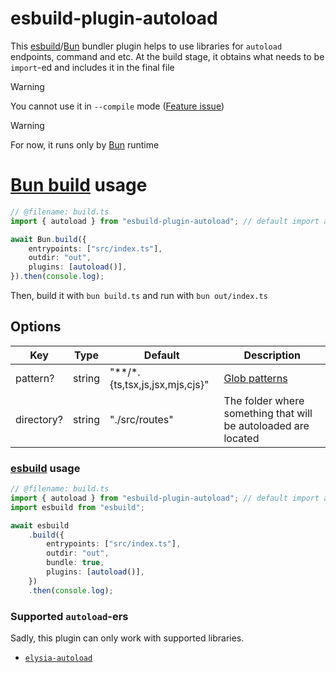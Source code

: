 # esbuild-plugin-autoload

This [esbuild](https://esbuild.github.io/)/[Bun](https://bun.sh/docs/bundler) bundler plugin helps to use libraries for `autoload` endpoints, command and etc. At the build stage, it obtains what needs to be `import`-ed and includes it in the final file

> [!WARNING]
> You cannot use it in `--compile` mode ([Feature issue](https://github.com/oven-sh/bun/issues/11895))

> [!WARNING]
> For now, it runs only by [Bun](https://bun.sh/) runtime

# [Bun build](https://bun.sh/docs/bundler) usage

```ts
// @filename: build.ts
import { autoload } from "esbuild-plugin-autoload"; // default import also supported

await Bun.build({
    entrypoints: ["src/index.ts"],
    outdir: "out",
    plugins: [autoload()],
}).then(console.log);
```

Then, build it with `bun build.ts` and run with `bun out/index.ts`

## Options

| Key        | Type   | Default                            | Description                                                         |
| ---------- | ------ | ---------------------------------- | ------------------------------------------------------------------- |
| pattern?   | string | "\*\*\/\*.{ts,tsx,js,jsx,mjs,cjs}" | [Glob patterns](<https://en.wikipedia.org/wiki/Glob_(programming)>) |
| directory? | string | "./src/routes"                     | The folder where something that will be autoloaded are located      |

### [esbuild](https://esbuild.github.io/) usage

```ts
// @filename: build.ts
import { autoload } from "esbuild-plugin-autoload"; // default import also supported
import esbuild from "esbuild";

await esbuild
    .build({
        entrypoints: ["src/index.ts"],
        outdir: "out",
        bundle: true,
        plugins: [autoload()],
    })
    .then(console.log);
```

### Supported `autoload`-ers

Sadly, this plugin can only work with supported libraries.

-   [`elysia-autoload`](https://github.com/kravetsone/elysia-autoload)
